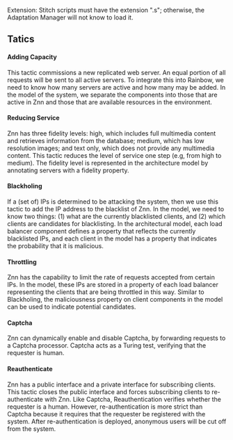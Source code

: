 Extension:  Stitch scripts must have the extension ".s"; otherwise, the
Adaptation Manager will not know to load it.

## Tatics
#### Adding Capacity

This tactic commissions a new replicated web
server. An equal portion of all requests will be sent to all active
servers. To integrate this into Rainbow, we need to know how many
servers are active and how many may be added. In the model of the
system, we separate the components into those that are active in
Znn and those that are available resources in the environment.

#### Reducing Service

Znn has three fidelity levels: high, which includes
full multimedia content and retrieves information from the
database; medium, which has low resolution images; and text only,
which does not provide any multimedia content. This tactic reduces
the level of service one step (e.g, from high to medium). The
fidelity level is represented in the architecture model by annotating
servers with a fidelity property.

#### Blackholing

If a (set of) IPs is determined to be attacking the system,
then we use this tactic to add the IP address to the blacklist of
Znn. In the model, we need to know two things: (1) what are the
currently blacklisted clients, and (2) which clients are candidates
for blacklisting. In the architectural model, each load balancer
component defines a property that reflects the currently blacklisted
IPs, and each client in the model has a property that indicates the
probability that it is malicious.

#### Throttling

Znn has the capability to limit the rate of requests accepted
from certain IPs. In the model, these IPs are stored in a
property of each load balancer representing the clients that are being
throttled in this way. Similar to Blackholing, the maliciousness
property on client components in the model can be used to indicate
potential candidates.

#### Captcha 

Znn can dynamically enable and disable Captcha, by forwarding
requests to a Captcha processor. Captcha acts as a Turing
test, verifying that the requester is human.

#### Reauthenticate

Znn has a public interface and a private interface
for subscribing clients. This tactic closes the public interface
and forces subscribing clients to re-authenticate with Znn. Like
Captcha, Reauthentication verifies whether the requester is a human.
However, re-authentication is more strict than Captcha because
it requires that the requester be registered with the system.
After re-authentication is deployed, anonymous users will be cut
off from the system.
